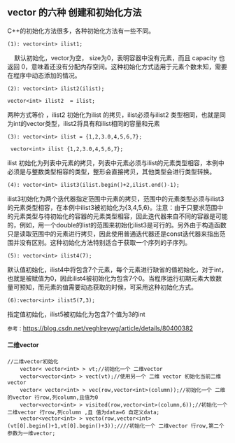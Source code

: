 ## vector 的六种 创建和初始化方法
C++的初始化方法很多，各种初始化方法有一些不同。
```
(1): vector<int> ilist1;
```
    默认初始化，vector为空， size为0，表明容器中没有元素，而且 capacity 也返回 0，意味着还没有分配内存空间。这种初始化方式适用于元素个数未知，需要在程序中动态添加的情况。
```
(2): vector<int> ilist2(ilist);

vector<int> ilist2  = ilist; 
```
两种方式等价 ，ilist2 初始化为ilist 的拷贝，ilist必须与ilist2 类型相同，也就是同为int的vector类型，ilist2将具有和ilist相同的容量和元素
```
(3): vector<int> ilist = {1,2,3.0,4,5,6,7};

 vector<int> ilist {1,2,3.0,4,5,6,7};
```
ilist 初始化为列表中元素的拷贝，列表中元素必须与ilist的元素类型相容，本例中必须是与整数类型相容的类型，整形会直接拷贝，其他类型会进行类型转换。
```
(4): vector<int> ilist3(ilist.begin()+2,ilist.end()-1);
```
ilist3初始化为两个迭代器指定范围中元素的拷贝，范围中的元素类型必须与ilist3 的元素类型相容，在本例中ilist3被初始化为{3,4,5,6}。注意：由于只要求范围中的元素类型与待初始化的容器的元素类型相容，因此迭代器来自不同的容器是可能的，例如，用一个double的list的范围来初始化ilist3是可行的。另外由于构造函数只是读取范围中的元素进行拷贝，因此使用普通迭代器还是const迭代器来指出范围并没有区别。这种初始化方法特别适合于获取一个序列的子序列。
```
(5): vector<int> ilist4(7);
```
默认值初始化，ilist4中将包含7个元素，每个元素进行缺省的值初始化，对于int，也就是被赋值为0，因此ilist4被初始化为包含7个0。当程序运行初期元素大致数量可预知，而元素的值需要动态获取的时候，可采用这种初始化方式。
```
(6):vector<int> ilist5(7,3);
```
指定值初始化，ilist5被初始化为包含7个值为3的int

```参考：```https://blog.csdn.net/veghlreywg/article/details/80400382

#### 二维vector

```
//二维vector初始化
    vector< vector<int> > vt;//初始化一个 二维vector
    vector<vector<int> > vect(vt);//使用另一个 二维 vector 初始化当前二维vector
    vector< vector<int> > vec(row,vector<int>(column));//初始化一个 二维的vector 行row,列column,且值为0
    vector<vector<int> > visited(row,vector<int>(column,6));//初始化一个 二维vector 行row,列column ,且 值为data=6 自定义data;
    vector<vector<int> > vecto(row,vector<int>(vt[0].begin()+1,vt[0].begin()+3));////初始化一个 二维vector 行row,第二个参数为一维vector;
```
